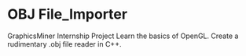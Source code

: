 # OBJ File_Importer
GraphicsMiner Internship Project
Learn the basics of OpenGL. Create a rudimentary .obj file reader in C++.
